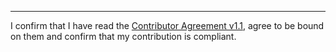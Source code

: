 

______________________________________
I confirm that I have read the [Contributor Agreement v1.1](https://github.com/tegonal/gt/blob/v0.18.0/.github/Contributor%20Agreement.txt), agree to be bound on them and confirm that my contribution is compliant.
